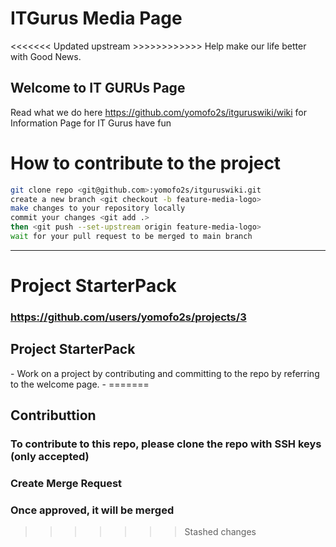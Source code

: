 # ITGurus Media Page

<<<<<<< Updated upstream >>>>>>>>>>>>
Help make our life better with Good News.

## Welcome to IT GURUs Page 

Read what we do here https://github.com/yomofo2s/itguruswiki/wiki for Information Page for IT Gurus have fun

<h1>How to contribute to the project</h1>

```bash
git clone repo <git@github.com>:yomofo2s/itguruswiki.git
create a new branch <git checkout -b feature-media-logo>
make changes to your repository locally
commit your changes <git add .>
then <git push --set-upstream origin feature-media-logo>
wait for your pull request to be merged to main branch
```
---

<h1>Project StarterPack</h1>

### https://github.com/users/yomofo2s/projects/3

<h2>Project StarterPack</h2>
    - Work on a project by contributing and committing to the repo by referring to the welcome page.
    - 
=======

## Contributtion

### To contribute to this repo, please clone the repo with SSH keys (only accepted)
### Create Merge Request
### Once approved, it will be merged
>>>>>>> Stashed changes
